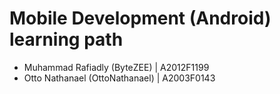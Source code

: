 # Mobile Development (Android) learning path
- Muhammad Rafiadly (ByteZEE) | A2012F1199
- Otto Nathanael (OttoNathanael) | A2003F0143

